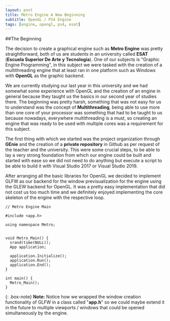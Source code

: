 ```yaml
---
layout: post
title: Metro Engine A New Beginning
subtitle: OpenGL / PS4 Engine
tags: [engine, opengl, ps4, esat]
---
```


##The Beginning

  The decision to create a graphical engine such as **Metro Engine** was pretty straightforward, both of us are students in an university called **ESAT** (__Escuela Superior De Arte y Tecnología__). One of our subjects is "Graphic Engine Programming", in this subject we were tasked with the creation of a multithreading engine that at least ran in one platform such as Windows with **OpenGL** as the graphic backend.

  We are currently studying our last year in this university and we had somewhat some experience with OpenGL and the creation of an engine in general because they taught us the basics in our second year of studies there. The beginning was pretty harsh, something that was not easy for us to understand was the concept of **Multithreading**, being able to use more than one core of your processor was something that had to be taught to us because nowadays, everywhere multithreading is a must, so creating an engine that was ready to be used with multiple cores was a requirement for this subject.

  The first thing with which we started was the project organization through **GEnie** and the creation of a **private repository** in Github as per request of the teacher and the university. This were some crucial steps, to be able to lay a very strong foundation from which our engine could be built and started with ease so we did not need to do anything but execute a script to be able to build it with Visual Studio 2017 or Visual Studio 2019.

  After arranging all the basic libraries for OpenGL we decided to implement GLFW as our backend for the window previsualization for the engine using the GLEW backend for OpenGL. It was a pretty easy implementation that did not cost us too much time and we definitely enjoyed implementing the core skeleton of the engine with the respective loop.

~~~
// Metro Engine Main

#include <app.h>

using namespace Metro;


void Metro_Main() {
  srand(time(NULL));
  App application;

  application.Initialize();
  application.Run();
  application.End();
}

int main() {
  Metro_Main();
}

~~~

{: .box-note}
**Note:** Notice how we wrapped the window creation functionality of GLFW in a class called "**app.h**" so we could maybe extend it in the future to multiple viewports / windows that could be opened simultaneously by the engine.



